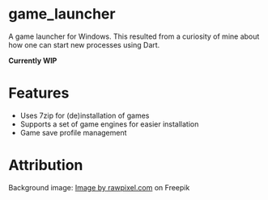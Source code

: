 # game_launcher
A game launcher for Windows.
This resulted from a curiosity of mine about how one can start new processes using Dart.

**Currently WIP**

# Features
- Uses 7zip for (de)installation of games
- Supports a set of game engines for easier installation
- Game save profile management

# Attribution
Background image: <a href="https://www.freepik.com/free-photo/solid-concrete-wall-textured-backdrop_17839221.htm#query=dark%20background&position=3&from_view=keyword&track=robertav1_2_sidr">Image by rawpixel.com</a> on Freepik

